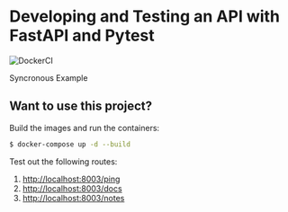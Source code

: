# Developing and Testing an API with FastAPI and Pytest

![DockerCI](https://github.com/atrakic/fastapi-crud-sync/workflows/DockerCI/badge.svg)

Syncronous Example

## Want to use this project?

Build the images and run the containers:

```sh
$ docker-compose up -d --build
```

Test out the following routes:

1. [http://localhost:8003/ping](http://localhost:8003/ping)
1. [http://localhost:8003/docs](http://localhost:8003/docs)
1. [http://localhost:8003/notes](http://localhost:8003/notes)
